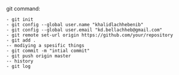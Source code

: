 git command:

    - git init
    - git config --global user.name "khalidlachhebenib"
    - git config --global user.email "kd.bellachheb@gmail.com"
    - git remote set-url origin https://github.com/your/repository
    - git add .
    -- modiying a spesific things
    - git commit -m "intial commit"  
    - git push origin master
    -- history
    - git log